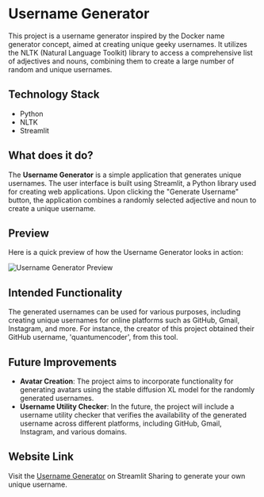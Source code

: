# Username Generator

This project is a username generator inspired by the Docker name generator concept, aimed at creating unique geeky usernames. It utilizes the NLTK (Natural Language Toolkit) library to access a comprehensive list of adjectives and nouns, combining them to create a large number of random and unique usernames.

## Technology Stack

- Python
- NLTK
- Streamlit

## What does it do?

The **Username Generator** is a simple application that generates unique usernames. The user interface is built using Streamlit, a Python library used for creating web applications. Upon clicking the "Generate Username" button, the application combines a randomly selected adjective and noun to create a unique username.

## Preview

Here is a quick preview of how the Username Generator looks in action:

![Username Generator Preview](https://s6.gifyu.com/images/S89nv.png)

## Intended Functionality

The generated usernames can be used for various purposes, including creating unique usernames for online platforms such as GitHub, Gmail, Instagram, and more. For instance, the creator of this project obtained their GitHub username, 'quantumencoder', from this tool.

## Future Improvements

- **Avatar Creation**: The project aims to incorporate functionality for generating avatars using the stable diffusion XL model for the randomly generated usernames.
- **Username Utility Checker**: In the future, the project will include a username utility checker that verifies the availability of the generated username across different platforms, including GitHub, Gmail, Instagram, and various domains.

## Website Link

Visit the [Username Generator](https://name-generator.streamlit.app/) on Streamlit Sharing to generate your own unique username.

